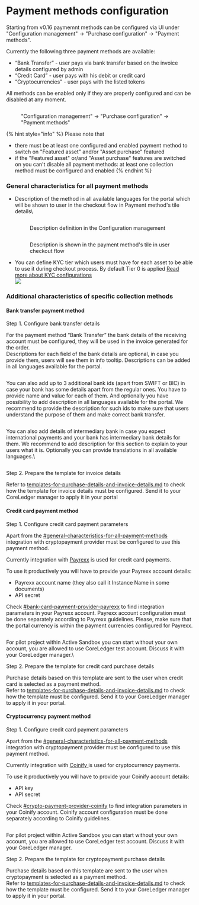# Payment methods configuration

Starting from v0.16  paymemnt methods can be configured via UI under "Configuration management" -> "Purchase configuration" -> "Payment methods".&#x20;

Currently the following three payment methods are available:&#x20;

* “Bank Transfer” - user pays via bank transfer based on the invoice details configured by admin
* “Credit Card”  - user pays with his debit or credit card
* “Cryptocurrencies” - user pays with the listed tokens

All methods can be enabled only if they are properly configured and can be disabled at any moment.

<figure><img src="../../../../.gitbook/assets/image (26).png" alt=""><figcaption><p>"Configuration management" -> "Purchase configuration" -> "Payment methods"</p></figcaption></figure>

{% hint style="info" %}
Please note that

* there must be at least one configured and enabled payment method to switch on  "Featured asset" and/or "Asset purchase" featured
* if the "Featured asset" or/and "Asset purchase" features are switched on you can't disable all payment methods: at least one collection method must be configured and enabled
{% endhint %}

### General characteristics for all payment methods

*   Description of the method in all available languages for the portal which will be shown to user in the checkout flow in Payment method's tile details\


    <div>

    <figure><img src="../../../../.gitbook/assets/image (27).png" alt=""><figcaption><p>Description definition in the Configuration management</p></figcaption></figure>

     

    <figure><img src="../../../../.gitbook/assets/image (30).png" alt=""><figcaption><p>Description is shown in the payment method's tile in user checkout flow</p></figcaption></figure>

    </div>
* You can define KYC tier which users must have for each asset to be able to use it during checkout process. By default Tier 0 is applied [Read more about KYC configurations](../kyc-checks.md)\
  ![](<../../../../.gitbook/assets/image (28).png>)

### Additional characteristics of specific collection methods

#### Bank transfer payment method

Step 1. Configure bank transfer details

For the payment method “Bank Transfer” the bank details of the receiving account must be configured, they will be used in the invoice generated for the order. \
Descriptions for each field of the bank details are optional, in case you provide them, users will see them in info tooltip. Descriptions can be added in all languages available for the portal.&#x20;

<figure><img src="../../../../.gitbook/assets/image (31).png" alt=""><figcaption></figcaption></figure>

You can also add up to 3 additional bank ids (apart from SWIFT or BIC) in case your bank has some details apart from the regular ones. You have to provide name and value for each of them. And optionally you have possibility to add description in all languages available for the portal. We recommend to provide the description for such ids to make sure that users understand the purpose of them and make correct bank transfer.

<figure><img src="../../../../.gitbook/assets/image (32).png" alt=""><figcaption></figcaption></figure>

You can also add details of intermediary bank in case you expect international payments and your bank has intermediary bank details for them. We recommend to add description for this section to explain to your users what it is. Optionally you can provide translations in all available languages.\


<figure><img src="../../../../.gitbook/assets/image (33).png" alt=""><figcaption></figcaption></figure>

Step 2. Prepare the template for invoice details

Refer to [templates-for-purchase-details-and-invoice-details.md](templates-for-purchase-details-and-invoice-details.md "mention") to check how the template for invoice details must be configured. Send it to your CoreLedger manager to apply it in your portal

#### Credit card payment method

Step 1. Configure credit card payment parameters

Apart from the [#general-characteristics-for-all-payment-methods](payment-methods-configuration.md#general-characteristics-for-all-payment-methods "mention") integration with cryptopayment provider must be configured to use this payment method.&#x20;

Currently integration with [Payrexx](https://www.payrexx.com/en/home/) is used for credit card payments.&#x20;

To use it productively you will have to provide your Payrexx account details:

* Payrexx account name (they also call it Instance Name in some documents)
* API secret&#x20;

Check [#bank-card-payment-provider-payrexx](../../how-to-get-api-keys-of-third-party-services.md#bank-card-payment-provider-payrexx "mention") to find integration parameters in your Payrexx account. Payrexx account configuration must be done separately according to Payrexx guidelines. Please, make sure that the portal currency is within the payment currencies configured for Payrexx.

<figure><img src="../../../../.gitbook/assets/image (34).png" alt=""><figcaption></figcaption></figure>

For pilot project within Active Sandbox you can start without your own account, you are allowed to use CoreLedger test account. Discuss it with your CoreLedger manager.\


Step 2. Prepare the template for credit card purchase details

Purchase details based on this template are sent to the user when credit card is selected as a payment method. \
Refer to [templates-for-purchase-details-and-invoice-details.md](templates-for-purchase-details-and-invoice-details.md "mention") to check how the template must be configured. Send it to your CoreLedger manager to apply it in your portal.

#### Cryptocurrency payment method

Step 1. Configure credit card payment parameters

Apart from the [#general-characteristics-for-all-payment-methods](payment-methods-configuration.md#general-characteristics-for-all-payment-methods "mention") integration with cryptopayment provider must be configured to use this payment method.&#x20;

Currently integration with [Coinify ](https://www.coinify.com/)is used for cryptocurrency payments.

To use it productively you will have to provide your Coinify account details:

* API key
* API secret&#x20;

Check [#crypto-payment-provider-coinify](../../how-to-get-api-keys-of-third-party-services.md#crypto-payment-provider-coinify "mention") to find integration parameters in your Coinify account. Coinify account configuration must be done separately according to Coinify guidelines.&#x20;

<figure><img src="../../../../.gitbook/assets/image (35).png" alt=""><figcaption></figcaption></figure>

For pilot project within Active Sandbox you can start without your own account, you are allowed to use CoreLedger test account. Discuss it with your CoreLedger manager.

Step 2. Prepare the template for cryptopayment purchase details

Purchase details based on this template are sent to the user when cryptopayment is selected as a payment method. \
Refer to [templates-for-purchase-details-and-invoice-details.md](templates-for-purchase-details-and-invoice-details.md "mention") to check how the template must be configured. Send it to your CoreLedger manager to apply it in your portal.
